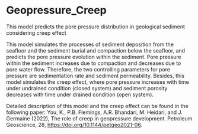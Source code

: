# Geopressure_Creep
This model predicts the pore pressure distribution in geological sediment considering creep effect

This model simulates the processes of sediment deposition from the seafloor and the sediment burial and compaction below the seafloor, and predicts the pore pressure evolution within the sediment. Pore pressure within the sediment increases due to compaction and decreases due to pore water flow. Therefore, the two controlling parameters for pore pressure are sedimentation rate and sediment permeability. Besides, this model simulates the creep effect, where pore pressure increases with time under undrained condition (closed system) and sediment porosity decreases with time under drained condition (open system). 

Detailed description of this model and the creep effect can be found in the following paper:
You, K., P.B. Flemings, A.R. Bhandari, M. Heidari, and J. Germaine (2022), The role of creep in geopressure development. Petroleum Geoscience, 28, https://doi.org/10.1144/petgeo2021-06. 

